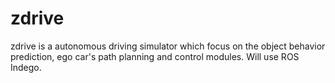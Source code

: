# zdrive
zdrive is a autonomous driving simulator which focus on the object behavior prediction, ego car's path planning and control modules. Will use ROS Indego.
